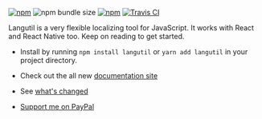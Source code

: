 [![npm](https://img.shields.io/npm/v/langutil.svg)](https://www.npmjs.com/package/langutil)
![npm bundle size](https://img.shields.io/bundlephobia/min/langutil.svg)
[![npm](https://img.shields.io/npm/dt/langutil.svg)](https://npm-stat.com/charts.html?package=langutil)
[![Travis CI](https://img.shields.io/travis/com/chin98edwin/langutil.svg)](https://travis-ci.com/chin98edwin/langutil)

Langutil is a very flexible localizing tool for JavaScript. It works with React and React Native too. Keep on reading to get started.

* Install by running `npm install langutil` or `yarn add langutil` in your project directory.

* Check out the all new [documentation site](https://chin98edwin.github.io/langutil/)
* See [what's changed](https://chin98edwin.github.io/langutil/#/changelog)
* [Support me on PayPal](https://www.paypal.me/chin98edwin)
  <br/><br/>

<!-- # Demo Projects

| Usage        | Initialized with    | Repo                                                                     | Status             |
| ------------ | ------------------- | ------------------------------------------------------------------------ | ------------------ |
| React        | `create-react-app`  | [GitHub](https://github.com/chin98edwin/langutil-demo-create-react-app)  | 🔶 **In Progress** |
| Expo         | `expo init`         | [GitHub](https://github.com/chin98edwin/langutil-demo-expo)              | 🔶 **In Progress** |
| NodeJS       | `npm init`          | [GitHub](https://github.com/chin98edwin/langutil-demo-node-js/)          | ✅ Complete        |
| React Native | `react-native init` | [GitHub](https://github.com/chin98edwin/langutil-demo-react-native-init) | 🔶 **In Progress** |

<br/> -->
